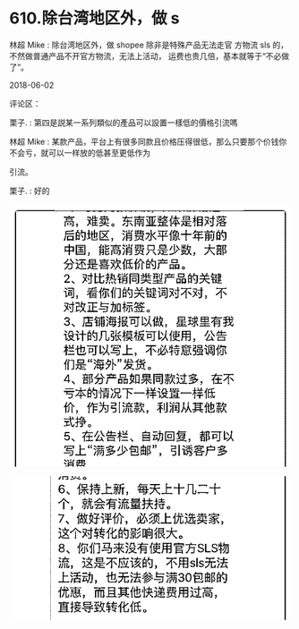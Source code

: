 # 610.除台湾地区外，做 s

林超 Mike : 除台湾地区外，做 shopee 除非是特殊产品无法走官 方物流 sls 的，不然做普通产品不开官方物流，无法上活动， 运费也贵几倍，基本就等于“不必做了”。

2018-06-02

评论区：

栗子. : 第四是説某一系列類似的產品可以設置一樣低的價格引流嗎

林超 Mike : 某款产品，平台上有很多同款且价格压得很低，那么只要那个价钱你不会亏，就可以一样放的低甚至更低作为

引流。

栗子. : 好的

![image](img/Image_130.png)

![image](img/Image_131.png)